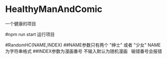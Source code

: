# HealthyManAndComic
一个健康的项目

#npm run start 
运行项目

#RandomHC(NAME,INDEX)
##NAME参数只有两个 "绅士"  或者 "少女"  NAME为字符串格式
##INDEX参数为漫画番号  不输入默认为随机漫画   输错番号会报错
